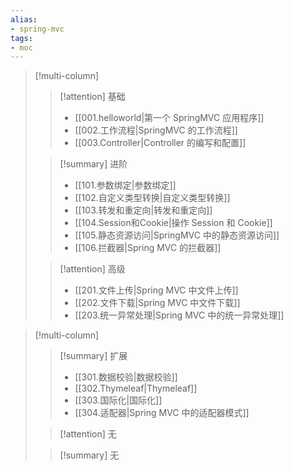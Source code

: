 ```yaml
---
alias:
- spring-mvc
tags:
- moc
---
```


> [!multi-column] 
> > [!attention] 基础
> > - [[001.helloworld|第一个 SpringMVC 应用程序]]
> > - [[002.工作流程|SpringMVC 的工作流程]]
> > - [[003.Controller|Controller 的编写和配置]]
> 
> > [!summary] 进阶
> > - [[101.参数绑定|参数绑定]]
> > - [[102.自定义类型转换|自定义类型转换]]
> > - [[103.转发和重定向|转发和重定向]]
> > - [[104.Session和Cookie|操作 Session 和 Cookie]]
> > - [[105.静态资源访问|SpringMVC 中的静态资源访问]]
> > - [[106.拦截器|Spring MVC 的拦截器]]
> 
> > [!attention] 高级
> > - [[201.文件上传|Spring MVC 中文件上传]]
> > - [[202.文件下载|Spring MVC 中文件下载]]
> > - [[203.统一异常处理|Spring MVC 中的统一异常处理]]

> [!multi-column] 
> > [!summary] 扩展
> > - [[301.数据校验|数据校验]]
> > - [[302.Thymeleaf|Thymeleaf]]
> > - [[303.国际化|国际化]]
> > - [[304.适配器|Spring MVC 中的适配器模式]]
> 
> > [!attention] 无
> 
> > [!summary] 无
